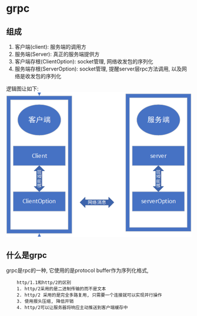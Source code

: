 # grpc
## 组成
1. 客户端(client): 服务端的调用方
2. 服务端(Server): 真正的服务端提供方
3. 客户端存根(ClientOption): socket管理, 网络收发包的序列化
4. 服务端存根(ServerOption): socket管理, 提醒server层rpc方法调用, 以及网络是收发包的序列化  

逻辑图让如下:
![](./rpc%E9%80%BB%E8%BE%91%E5%9B%BE.png)
## 什么是grpc
grpc是rpc的一种, 它使用的是protocol buffer作为序列化格式, 

```
    http/1.1和http/2的区别
    1. http/2采用的是二进制传输的而不是文本
    2. http/2 采用的是完全多路复用, 只需要一个连接就可以实现并行操作
    3. 使用报头压缩, 降低开销
    4. http/2可以让服务器将响应主动推送到客户端缓存中
    
```